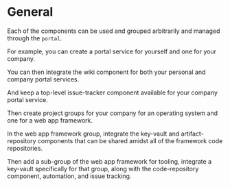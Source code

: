 # General

Each of the components can be used and grouped arbitrarily and managed through the `portal`.

For example, you can create a portal service for yourself and one for your company.

You can then integrate the wiki component for both your personal and company portal services.

And keep a top-level issue-tracker component available for your company portal service.

Then create project groups for your company for an operating system and one for a web app framework.

In the web app framework group, integrate the key-vault and artifact-repository components that can be shared amidst all of the framework code repositories.

Then add a sub-group of the web app framework for tooling, integrate a key-vault specifically for that group, along with the code-repository component, automation, and issue tracking.

